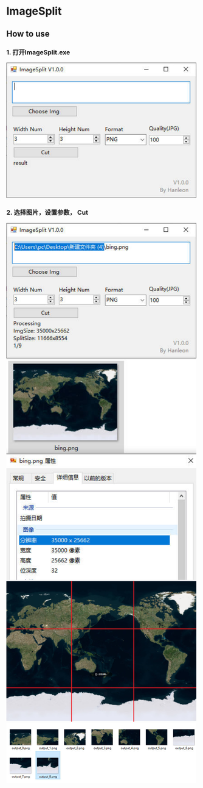 # ImageSplit

## How to use
### 1. 打开ImageSplit.exe  
<img src="https://github.com/Hanleon/ImageSplit/blob/main/res/1.jpg" width="500" />  

### 2. 选择图片，设置参数， Cut 
<img src="https://github.com/Hanleon/ImageSplit/blob/main/res/2.jpg" width="500" />  
<img src="https://github.com/Hanleon/ImageSplit/blob/main/res/3.jpg" width="500" />  
<img src="https://github.com/Hanleon/ImageSplit/blob/main/res/4.jpg" width="500" />  
<img src="https://github.com/Hanleon/ImageSplit/blob/main/res/5.jpg" width="500" />  
